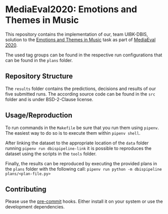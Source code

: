 # MediaEval2020: Emotions and Themes in Music

This repository contains the implementation of our, team UIBK-DBIS, solution to the
[Emotions and Themes in Music](https://multimediaeval.github.io/editions/2020/tasks/music/)
task as part of [MediaEval 2020](https://multimediaeval.github.io/editions/2020/).

The used tag groups can be found in the respective run configurations that can
be found in the `plans` folder.

## Repository Structure

The `results` folder contains the predictions, decisions and results of our
five submitted runs. The according source code can be found in the `src`
folder and is under BSD-2-Clause license.

## Usage/Reproduction

To run commands in the `Makefile` be sure that you run them using `pipenv`. The
easiest way to do so is to execute them within `pipenv shell`.

After linking the dataset to the appropriate location of the `data` folder running
`pipenv run dbispipeline-link` it is possible to reproduces the dataset using the
scripts in the `tools` folder.

Finally, the results can be reproduced by executing the provided plans in the
`plans` folder with the following call:
`pipenv run python -m dbispipeline plans/<plan-file.py>`

## Contributing

Please use the [pre-commit](https://pre-commit.com/) hooks. Either install it
on your system or use the development dependencies.
